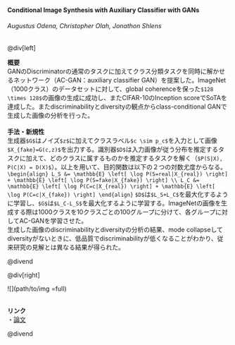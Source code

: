#### Conditional Image Synthesis with Auxiliary Classifier with GANs
###### Augustus Odena, Christopher Olah, Jonathon Shlens

@div[left]

__概要__<br>
GANのDiscriminatorの通常のタスクに加えてクラス分類タスクを同時に解かせるネットワーク（AC-GAN：auxiliary classifier GAN）を提案した。ImageNet（1000クラス）のデータセットに対して、global coherenceを保った`$128 \times 128$`の画像の生成に成功し、またCIFAR-10のInception scoreでSoTAを達成した。またdiscriminabilityとdiversityの観点からclass-conditional GANで生成した画像の分析を行った。<br>
<br>
__手法・新規性__<br>
生成器`$G$`はノイズ`$z$`に加えてクラスラベル`$c \sim p_c$`を入力として画像`$X_{fake}=G(c,z)$`を出力する。識別器`$D$`は入力画像が従う分布を推定するタスクに加えて、どのクラスに属するものかを推定するタスクを解く（`$P(S|X), P(C|X) = D(X)$`）。以上を用いて、目的関数は以下の２つの対数尤度からなる。<br>
`\begin{align} L_S &= \mathbb{E} \left[ \log P(S=real|X_{real}) \right] + \mathbb{E} \left[ \log P(S=fake|X_{fake}) \right] \\ L_C &= \mathbb{E} \left[ \log P(C=c|X_{real}) \right] + \mathbb{E} \left[ \log P(C=c|X_{fake}) \right] \end{align}`
`$D$`は`$L_S+L_C$`を最大化するように学習し、`$G$`は`$L_C-L_S$`を最大化するように学習する。ImageNetの画像を生成する際は1000クラスを10クラスごとの100グループに分けて、各グループに対してAC-GANを学習させた。<br>
生成した画像のdiscriminabilityとdiversityの分析の結果、mode collapseしてdiversityがないときに、低品質でdiscriminabilityが低くなることがわかり、従来研究の見解とは異なる結果が得られた。

@divend

@div[right]

![](path/to/img =full)<br>
<br>

__リンク__<br>
・[論文](https://arxiv.org/pdf/1610.09585.pdf)<br>

@divend